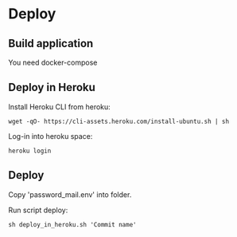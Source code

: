 # Deploy

## Build application

You need docker-compose


## Deploy in Heroku

Install Heroku CLI from heroku:

~~~
wget -qO- https://cli-assets.heroku.com/install-ubuntu.sh | sh
~~~

Log-in into heroku space:

~~~
heroku login
~~~


## Deploy

Copy 'password_mail.env' into folder.

Run script deploy:

~~~
sh deploy_in_heroku.sh 'Commit name'
~~~
